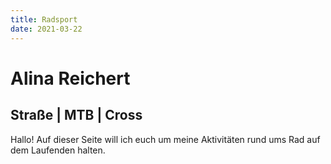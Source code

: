 ```yaml
---
title: Radsport
date: 2021-03-22
---
```

# Alina Reichert
## Straße | MTB | Cross

Hallo! Auf dieser Seite will ich euch um meine Aktivitäten rund ums Rad auf dem Laufenden halten.
